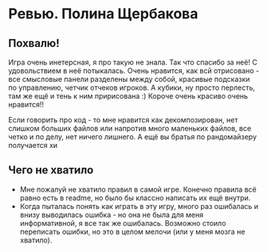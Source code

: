 # Ревью. Полина Щербакова

## Похвалю!

Игра очень инетерсная, я про такую не знала. Так что спасибо за неё! С удовольствием в неё потыкалась. 
Очень нравится, как всй отрисовано - все смысловые панели разделены между собой, красивые подсказки по управлению, четчик отчеков игроков. А кубики, ну просто перлесть, там же ещё и тень к ним пририсована :) Короче очень красиво очень нравится!!

Если говорить про код - то мне нравится как декомпозирован, нет слишком больших файлов или напротив много маленьких файлов, все четко и по делу, нет ничего лишнего. А ещё вы братья по рандомайзеру получается хи

## Чего не хватило

- Мне пожалуй не хватило правил в самой игре. Конечно правила всё равно есть в readme, но было бы классно написать их ещё внутри.
- Когда пыталась понять как играть в эту игру, много раз ошибалась и внизу выводилась ошибка - но она не была для меня информативной, я все так же ошибалась. Возможно стоило переписать ошибки, но это в целом мелочи (или у меня мозга не хватило).
